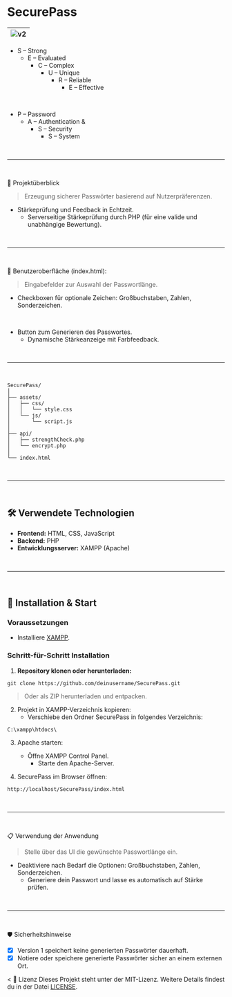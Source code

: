 # SecurePass

|![v2](https://github.com/user-attachments/assets/3adf01d5-e063-4872-9be6-6f561dd1a2da)|
|---|

- S – Strong
  - E – Evaluated
    - C – Complex
      - U – Unique
        - R – Reliable
          - E – Effective
<br>

- P – Password
  - A – Authentication &
    - S – Security
      - S – System

<br>

---

<br>

🚩 Projektüberblick

> Erzeugung sicherer Passwörter basierend auf Nutzerpräferenzen.
  - Stärkeprüfung und Feedback in Echtzeit.
    - Serverseitige Stärkeprüfung durch PHP (für eine valide und unabhängige Bewertung).

<br>

---

<br>

📌 Benutzeroberfläche (index.html):

> Eingabefelder zur Auswahl der Passwortlänge.
  - Checkboxen für optionale Zeichen: Großbuchstaben, Zahlen, Sonderzeichen.

<br>

- Button zum Generieren des Passwortes.
  - Dynamische Stärkeanzeige mit Farbfeedback.

<br>

---

<br>

```yarn
SecurePass/
│
├── assets/
│   ├── css/
│   │   └── style.css
│   └── js/
│       └── script.js
│
├── api/
│   ├── strengthCheck.php
│   └── encrypt.php
│
└── index.html
```

<br>

---

<br>

## 🛠 Verwendete Technologien

- **Frontend:** HTML, CSS, JavaScript
- **Backend:** PHP
- **Entwicklungsserver:** XAMPP (Apache)

<br>

---

<br>

## 🚀 Installation & Start

### Voraussetzungen

- Installiere [XAMPP](https://www.apachefriends.org/de/index.html).

### Schritt-für-Schritt Installation

1. **Repository klonen oder herunterladen:**

```yarn
git clone https://github.com/deinusername/SecurePass.git
```

> Oder als ZIP herunterladen und entpacken.

2. Projekt in XAMPP-Verzeichnis kopieren:
    - Verschiebe den Ordner SecurePass in folgendes Verzeichnis:

```yarn
C:\xampp\htdocs\
```

3. Apache starten:
   - Öffne XAMPP Control Panel.
     - Starte den Apache-Server.

4. SecurePass im Browser öffnen:

```yarn
http://localhost/SecurePass/index.html
```

<br>

---

<br>

📋 Verwendung der Anwendung

> Stelle über das UI die gewünschte Passwortlänge ein.
  - Deaktiviere nach Bedarf die Optionen: Großbuchstaben, Zahlen, Sonderzeichen.
    - Generiere dein Passwort und lasse es automatisch auf Stärke prüfen.


<br>

---

<br>

🛡 Sicherheitshinweise
- [x] Version 1 speichert keine generierten Passwörter dauerhaft.
- [x] Notiere oder speichere generierte Passwörter sicher an einem externen Ort.

< 🧾 Lizenz
Dieses Projekt steht unter der MIT-Lizenz. Weitere Details findest du in der Datei [LICENSE](LICENSE).
